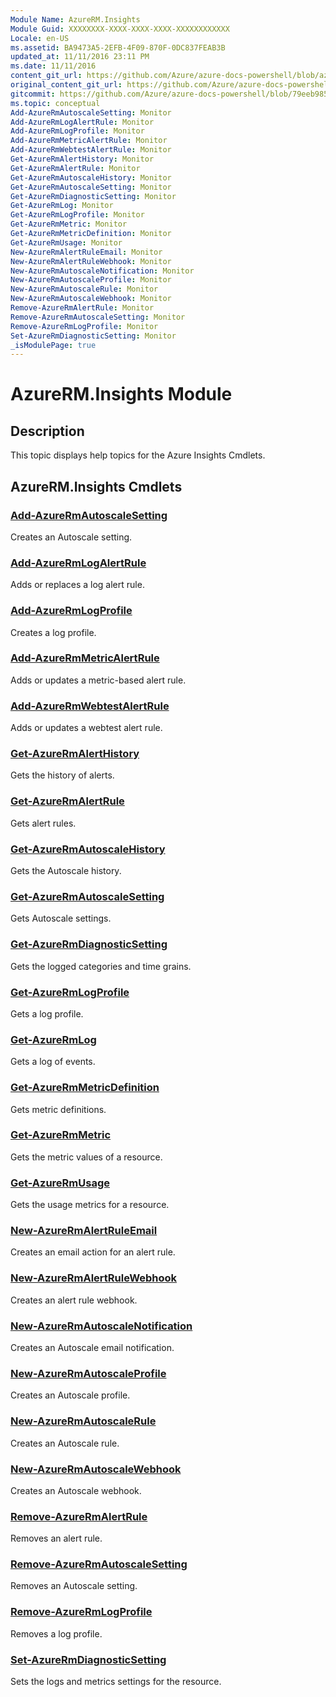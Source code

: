 ```yaml
---
Module Name: AzureRM.Insights
Module Guid: XXXXXXXX-XXXX-XXXX-XXXX-XXXXXXXXXXXX
Locale: en-US
ms.assetid: BA9473A5-2EFB-4F09-870F-0DC837FEAB3B
updated_at: 11/11/2016 23:11 PM
ms.date: 11/11/2016
content_git_url: https://github.com/Azure/azure-docs-powershell/blob/azurestack/azureps-cmdlets-docs/ResourceManager/AzureRM.Insights/v2.1.0/AzureRM.Insights.md
original_content_git_url: https://github.com/Azure/azure-docs-powershell/blob/azurestack/azureps-cmdlets-docs/ResourceManager/AzureRM.Insights/v2.1.0/AzureRM.Insights.md
gitcommit: https://github.com/Azure/azure-docs-powershell/blob/79eeb985ea480979357fb4695832a0c3d29a48bf
ms.topic: conceptual
Add-AzureRmAutoscaleSetting: Monitor
Add-AzureRmLogAlertRule: Monitor
Add-AzureRmLogProfile: Monitor
Add-AzureRmMetricAlertRule: Monitor
Add-AzureRmWebtestAlertRule: Monitor
Get-AzureRmAlertHistory: Monitor
Get-AzureRmAlertRule: Monitor
Get-AzureRmAutoscaleHistory: Monitor
Get-AzureRmAutoscaleSetting: Monitor
Get-AzureRmDiagnosticSetting: Monitor
Get-AzureRmLog: Monitor
Get-AzureRmLogProfile: Monitor
Get-AzureRmMetric: Monitor
Get-AzureRmMetricDefinition: Monitor
Get-AzureRmUsage: Monitor
New-AzureRmAlertRuleEmail: Monitor
New-AzureRmAlertRuleWebhook: Monitor
New-AzureRmAutoscaleNotification: Monitor
New-AzureRmAutoscaleProfile: Monitor
New-AzureRmAutoscaleRule: Monitor
New-AzureRmAutoscaleWebhook: Monitor
Remove-AzureRmAlertRule: Monitor
Remove-AzureRmAutoscaleSetting: Monitor
Remove-AzureRmLogProfile: Monitor
Set-AzureRmDiagnosticSetting: Monitor
_isModulePage: true
---
```


# AzureRM.Insights Module
## Description
This topic displays help topics for the Azure Insights Cmdlets. 

## AzureRM.Insights Cmdlets
### [Add-AzureRmAutoscaleSetting](./Add-AzureRmAutoscaleSetting.md)
Creates an Autoscale setting.


### [Add-AzureRmLogAlertRule](./Add-AzureRmLogAlertRule.md)
Adds or replaces a log alert rule.


### [Add-AzureRmLogProfile](./Add-AzureRmLogProfile.md)
Creates a log profile.


### [Add-AzureRmMetricAlertRule](./Add-AzureRmMetricAlertRule.md)
Adds or updates a metric-based alert rule.


### [Add-AzureRmWebtestAlertRule](./Add-AzureRmWebtestAlertRule.md)
Adds or updates a webtest alert rule.


### [Get-AzureRmAlertHistory](./Get-AzureRmAlertHistory.md)
Gets the history of alerts.


### [Get-AzureRmAlertRule](./Get-AzureRmAlertRule.md)
Gets alert rules.


### [Get-AzureRmAutoscaleHistory](./Get-AzureRmAutoscaleHistory.md)
Gets the Autoscale history.


### [Get-AzureRmAutoscaleSetting](./Get-AzureRmAutoscaleSetting.md)
Gets Autoscale settings.


### [Get-AzureRmDiagnosticSetting](./Get-AzureRmDiagnosticSetting.md)
Gets the logged categories and time grains.


### [Get-AzureRmLogProfile](./Get-AzureRmLogProfile.md)
Gets a log profile.


### [Get-AzureRmLog](./Get-AzureRmLog.md)
Gets a log of events.


### [Get-AzureRmMetricDefinition](./Get-AzureRmMetricDefinition.md)
Gets metric definitions.


### [Get-AzureRmMetric](./Get-AzureRmMetric.md)
Gets the metric values of a resource.


### [Get-AzureRmUsage](./Get-AzureRmUsage.md)
Gets the usage metrics for a resource.


### [New-AzureRmAlertRuleEmail](./New-AzureRmAlertRuleEmail.md)
Creates an email action for an alert rule.


### [New-AzureRmAlertRuleWebhook](./New-AzureRmAlertRuleWebhook.md)
Creates an alert rule webhook.


### [New-AzureRmAutoscaleNotification](./New-AzureRmAutoscaleNotification.md)
Creates an Autoscale email notification.


### [New-AzureRmAutoscaleProfile](./New-AzureRmAutoscaleProfile.md)
Creates an Autoscale profile.


### [New-AzureRmAutoscaleRule](./New-AzureRmAutoscaleRule.md)
Creates an Autoscale rule.


### [New-AzureRmAutoscaleWebhook](./New-AzureRmAutoscaleWebhook.md)
Creates an Autoscale webhook.


### [Remove-AzureRmAlertRule](./Remove-AzureRmAlertRule.md)
Removes an alert rule.


### [Remove-AzureRmAutoscaleSetting](./Remove-AzureRmAutoscaleSetting.md)
Removes an Autoscale setting.


### [Remove-AzureRmLogProfile](./Remove-AzureRmLogProfile.md)
Removes a log profile.


### [Set-AzureRmDiagnosticSetting](./Set-AzureRmDiagnosticSetting.md)
Sets the logs and metrics settings for the resource.



